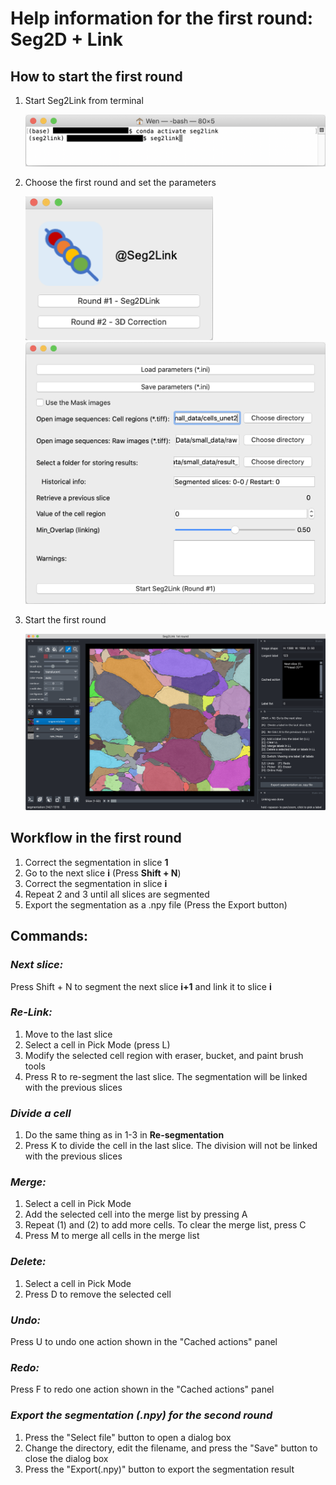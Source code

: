 # Help information for the first round: Seg2D + Link

## How to start the first round
1. Start Seg2Link from terminal
   
   <img src="./pictures/start.png" width="600">
2. Choose the first round and set the parameters
   
   <img src="./pictures/select_round.png" width="300">
   
   <img src="./pictures/round1_set_para.png" width="500">
3. Start the first round
   
   <img src="./pictures/round1.png" width="800">
   
## Workflow in the first round
1. Correct the segmentation in slice **1**
2. Go to the next slice **i** (Press **Shift + N**)
3. Correct the segmentation in slice **i**
4. Repeat 2 and 3 until all slices are segmented
5. Export the segmentation as a .npy file (Press the Export button)

## Commands:
### *Next slice:*
Press Shift + N to segment the next slice **i+1** 
and link it to slice **i**

### *Re-Link:*
1. Move to the last slice
2. Select a cell in Pick Mode (press L)
3. Modify the selected cell region with eraser, bucket, and paint brush tools
4. Press R to re-segment the last slice. The segmentation will be linked with the previous slices

### *Divide a cell*
1. Do the same thing as in 1-3 in **Re-segmentation**
2. Press K to divide the cell in the last slice. The division will not be linked with the previous slices

### *Merge:*

1. Select a cell in Pick Mode
2. Add the selected cell into the merge list by pressing A
3. Repeat (1) and (2) to add more cells. To clear the merge list, press C
5. Press M to merge all cells in the merge list

### *Delete:*

1. Select a cell in Pick Mode
2. Press D to remove the selected cell

### *Undo:*
Press U to undo one action shown in the "Cached actions" panel

### *Redo:*
Press F to redo one action shown in the "Cached actions" panel 

### *Export the segmentation (.npy) for the second round*
1. Press the "Select file" button to open a dialog box
2. Change the directory, edit the filename, and press the "Save" button to close the dialog box
3. Press the "Export(.npy)" button to export the segmentation result

